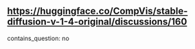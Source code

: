 ## https://huggingface.co/CompVis/stable-diffusion-v-1-4-original/discussions/160

contains_question: no